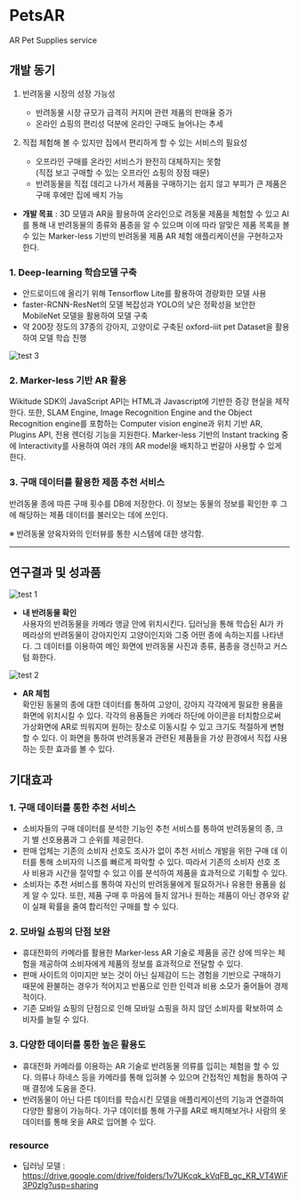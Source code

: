 # PetsAR
AR Pet Supplies service  
## **개발 동기**
1. 반려동물 시장의 성장 가능성
   - 반려동물 시장 규모가 급격히 커지며 관련 제품의 판매율 증가
   - 온라인 쇼핑의 편리성 덕분에 온라인 구매도 늘어나는 추세

2. 직접 체험해 볼 수 있지만 집에서 편리하게 할 수 있는 서비스의 필요성
   - 오프라인 구매를 온라인 서비스가 완전히 대체하지는 못함\
  (직접 보고 구매할 수 있는 오프라인 쇼핑의 장점 때문) 
   -  반려동물을 직접 데리고 나가서 제품을 구매하기는 쉽지 않고 부피가 큰 제품은 구매 후에만 집에 배치 가능
- **개발 목표** : 3D 모델과 AR을 활용하여 온라인으로 려동물 제품을 체험할 수 있고 AI를 통해 내 반려동물의 종류와 품종을 알 수 있으며 이에 따라 알맞은 제품 목록을 볼 수 있는 Marker-less 기반의 반려동물 제품 AR 체험 애플리케이션을 구현하고자 한다.


### 1. **Deep-learning 학습모델 구축**
- 안드로이드에 올리기 위해 Tensorflow Lite를 활용하여 경량화한 모델 사용
- faster-RCNN-ResNet의 모델 복잡성과 YOLO의 낮은 정확성을 보안한 MobileNet 모델을 활용하여 모델 구축
- 약 200장 정도의 37종의 강아지, 고양이로 구축된 oxford-iiit pet Dataset을 활용하여 모델 학습 진행
  
![test 3](https://user-images.githubusercontent.com/48510236/102721968-6288cd80-4341-11eb-84d6-2874cc861299.JPG)
 

### 2. **Marker-less 기반 AR 활용**
Wikitude SDK의 JavaScript API는 HTML과 Javascript에 기반한 증강 현실을 제작한다. 또한, SLAM Engine, Image Recognition Engine and the Object Recognition engine를 포함하는 Computer vision engine과 위치 기반 AR, Plugins API, 전용 렌더링 기능을 지원한다. Marker-less 기반의 Instant tracking 중에 Interactivity를 사용하여 여러 개의 AR model을 배치하고 번갈아 사용할 수 있게 한다.

### 3. **구매 데이터를 활용한 제품 추천 서비스**
반려동물 종에 따른 구매 횟수를 DB에 저장한다. 이 정보는 동물의 정보를 확인한 후 그에 해당하는 제품 데이터를 불러오는 데에 쓰인다.

※ 반려동물 양육자와의 인터뷰를 통한 시스템에 대한 생각함.

---
## 연구결과 및 성과품
![test 1](https://user-images.githubusercontent.com/48510236/102721447-30c23780-433e-11eb-8208-fc90f8513fe0.JPG)

- **내 반려동물 확인**\
  사용자의 반려동물을 카메라 앵글 안에 위치시킨다. 딥러닝을 통해 학습된 AI가 카메라상의 반려동물이 강아지인지 고양이인지와 그중 어떤 종에 속하는지를 나타낸다. 그 데이터를 이용하여 메인 화면에 반려동물 사진과 종류, 품종을 갱신하고 커스텀
화한다. 

![test 2](https://user-images.githubusercontent.com/48510236/102721453-3881dc00-433e-11eb-954c-8ee11ef0a5d2.JPG)

- **AR 체험**\
    확인된 동물의 종에 대한 데이터를 통하여 고양이, 강아지 각각에게 필요한 용품을 화면에 위치시킬 수 있다. 각각의 용품들은 카메라 하단에 아이콘을 터치함으로써 가상화면에 AR로 띄워지며 원하는 장소로 이동시킬 수 있고 크기도 적절하게 변형할 수 있다. 이 화면을 통하여 반려동물과 관련된 제품들을 가상 환경에서 직접 사용하는 듯한 효과를 볼 수 있다. 

## 기대효과
### 1. **구매 데이터를 통한 추천 서비스**  
- 소비자들의 구매 데이터를 분석한 기능인 추천 서비스를 통하여 반려동물의 종, 크기 별 선호용품과 그 순위를 제공한다. 
- 판매 업체는 기존의 소비자 선호도 조사가 없이 추천 서비스 개발을 위한 구매 데
이터를 통해 소비자의 니즈를 빠르게 파악할 수 있다. 따라서 기존의 소비자 선호 조
사 비용과 시간을 절약할 수 있고 이를 분석하여 제품을 효과적으로 기획할 수 있다.
- 소비자는 추천 서비스를 통하여 자신의 반려동물에게 필요하거나 유용한 용품을 
쉽게 알 수 있다. 또한, 제품 구매 후 마음에 들지 않거나 원하는 제품이 아닌 경우와 
같이 실패 확률을 줄여 합리적인 구매를 할 수 있다.

### 2. **모바일 쇼핑의 단점 보완**  
- 휴대전화의 카메라를 활용한 Marker-less AR 기술로 제품을 공간 상에 띄우는 체
험을 제공하여 소비자에게 제품의 정보를 효과적으로 전달할 수 있다. 
- 판매 사이트의 이미지만 보는 것이 아닌 실제감이 드는 경험을 기반으로 구매하기 
때문에 환불하는 경우가 적어지고 반품으로 인한 인력과 비용 소모가 줄어들어 경제
적이다. 
- 기존 모바일 쇼핑의 단점으로 인해 모바일 쇼핑을 하지 않던 소비자를 확보하여 
소비자를 늘릴 수 있다. 

### 3. **다양한 데이터를 통한 높은 활용도**  
- 휴대전화 카메라를 이용하는 AR 기술로 반려동물 의류를 입히는 체험을 할 수 있
다. 의류나 하네스 등을 카메라를 통해 입혀볼 수 있으며 간접적인 체험을 통하여 구
매 결정에 도움을 준다. 
- 반려동물이 아닌 다른 데이터를 학습시킨 모델을 애플리케이션의 기능과 연결하여 
다양한 활용이 가능하다. 가구 데이터를 통해 가구를 AR로 배치해보거나 사람의 옷 
데이터를 통해 옷을 AR로 입어볼 수 있다.

### resource
- 딥러닝 모델 : https://drive.google.com/drive/folders/1v7UKcqk_kVqFB_gc_KR_VT4WiF3P0zlg?usp=sharing